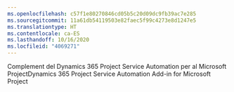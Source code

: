 ```yaml
---
ms.openlocfilehash: c57f1e80270846cd05b5c20d09dc9fb39ac7e285
ms.sourcegitcommit: 11a61db54119503e82faec5f99c4273e8d1247e5
ms.translationtype: HT
ms.contentlocale: ca-ES
ms.lasthandoff: 10/16/2020
ms.locfileid: "4069271"
---
```

<span data-ttu-id="ab13f-101">Complement del Dynamics 365 Project Service Automation per al Microsoft Project</span><span class="sxs-lookup"><span data-stu-id="ab13f-101">Dynamics 365 Project Service Automation Add-in for Microsoft Project</span></span>